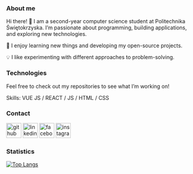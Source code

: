 ###  About me

Hi there! 👋
I am a second-year computer science student at Politechnika Świętokrzyska. I’m passionate about programming, building applications, and exploring new technologies.

🚀 I enjoy learning new things and developing my open-source projects.

💡 I like experimenting with different approaches to problem-solving.

### Technologies
Feel free to check out my repositories to see what I’m working on!

Skills: VUE JS / REACT / JS / HTML / CSS

### Contact
[<img src='https://cdn.jsdelivr.net/npm/simple-icons@3.0.1/icons/github.svg' alt='github' height='40'>](https://github.com/AdrianProg-tech)  [<img src='https://cdn.jsdelivr.net/npm/simple-icons@3.0.1/icons/linkedin.svg' alt='linkedin' height='40'>](https://www.linkedin.com/in/https://www.linkedin.com/in/adrian-borz%C4%99cki-580021326//)  [<img src='https://cdn.jsdelivr.net/npm/simple-icons@3.0.1/icons/facebook.svg' alt='facebook' height='40'>](https://www.facebook.com/https://www.facebook.com/adrian.borzecki.18?locale=pl_PL)  [<img src='https://cdn.jsdelivr.net/npm/simple-icons@3.0.1/icons/instagram.svg' alt='instagram' height='40'>](https://www.instagram.com/https://www.instagram.com/_bitbull//)  

### Statistics
[![Top Langs](https://github-readme-stats.vercel.app/api/top-langs/?username=AdrianProg-tech)](https://github.com/anuraghazra/github-readme-stats)


